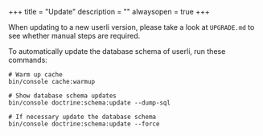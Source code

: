 +++
title = "Update"
description = ""
alwaysopen = true
+++

When updating to a new userli version, please take a look at `UPGRADE.md`
to see whether manual steps are required.

To automatically update the database schema of userli, run these commands:

    # Warm up cache
    bin/console cache:warmup

    # Show database schema updates
    bin/console doctrine:schema:update --dump-sql

    # If necessary update the database schema
    bin/console doctrine:schema:update --force
